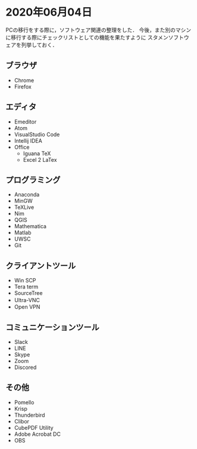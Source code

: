 # 2020年06月04日 


PCの移行をする際に，ソフトウェア関連の整理をした．
今後，また別のマシンに移行する際にチェックリストとしての機能を果たすように
スタメンソフトウェアを列挙しておく．


## ブラウザ 

* Chrome
* Firefox

## エディタ

* Emeditor
* Atom
* VisualStudio Code
* Intellij IDEA 
* Office
    * Iguana TeX
    * Excel 2 LaTex

## プログラミング

* Anaconda
* MinGW
* TeXLive
* Nim
* QGIS
* Mathematica
* Matlab
* UWSC
* Git

## クライアントツール

* Win SCP
* Tera term
* SourceTree
* Ultra-VNC　
* Open VPN

## コミュニケーションツール

* Slack
* LINE
* Skype
* Zoom
* Discored

## その他

* Pomello
* Krisp
* Thunderbird
* Clibor
* CubePDF Utility
* Adobe Acrobat DC
* OBS
